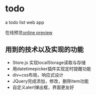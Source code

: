 # todo
a todo list web app

在线预览[online preview](https://jiangxiangui.github.io/todo/)

## 用到的技术以及实现的功能
- Store.js 实现localStorage读取与存储
- 用datetimepicker插件实现定时提醒功能
- div+css布局，响应式设计
- JQuery完成添加，修改，删除item功能
- 自定义alert弹出框，界面更友好


